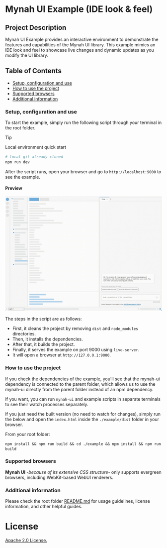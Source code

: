 
# Mynah UI Example (IDE look & feel)

## Project Description

Mynah UI Example provides an interactive environment to demonstrate the features and capabilities of the Mynah UI library. This example mimics an IDE look and feel to showcase live changes and dynamic updates as you modify the UI library.

## Table of Contents

- [Setup, configuration and use](#setup-configuration-and-use)
- [How to use the project](#how-to-use-the-project)
- [Supported browsers](#supported-browsers)
- [Additional information](#additional-information)

### Setup, configuration and use

To start the example, simply run the following script through your terminal in the root folder.

>[!TIP]
> Local environment quick start
 ```bash
 # local git already cloned
 npm run dev
```

After the script runs, open your browser and go to `http://localhost:9000` to see the example.

#### Preview
![Preview](./docs/img/splash.gif)

The steps in the script are as follows:
- First, it cleans the project by removing `dist` and `node_modules` directories.
- Then, it installs the dependencies.
- After that, it builds the project.
- Finally, it serves the example on port 9000 using `live-server`.
- It will open a browser at `http://127.0.0.1:9000`.

### How to use the project

If you check the dependencies of the example, you'll see that the mynah-ui dependency is connected to the parent folder, which allows us to use the mynah-ui directly from the parent folder instead of an npm dependency.

If you want, you can run `mynah-ui` and example scripts in separate terminals to see their watch processes separately.

If you just need the built version (no need to watch for changes), simply run the below and open the `index.html` inside the `./example/dist` folder in your browser.

From your root folder:
```console
npm install && npm run build && cd ./example && npm install && npm run build
```

### Supported browsers

**Mynah UI** <em>-because of its extensive CSS structure-</em> only supports evergreen browsers, including WebKit-based WebUI renderers.

### Additional information

Please check the root folder [README.md](../README.md) for usage guidelines, license information, and other helpful guides.

# License
[Apache 2.0 License.](../LICENSE)
